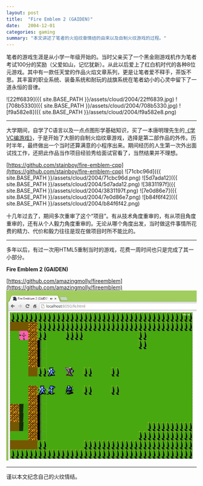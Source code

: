 ```yaml
---
layout: post
title:  "Fire Emblem 2 (GAIDEN)"
date:   2004-12-01
categories: gaming
summary: "本文讲述了笔者的火焰纹章情结的由来以及自制火纹游戏的过程。"
---
```


笔者的游戏生涯是从小学一年级开始的。当时父亲买了一个黑金刚游戏机作为笔者考试100分的奖励（父爱如山，记忆犹新）。从此以后爱上了红白机时代的各种8位元游戏。其中有一款任天堂的作品火焰文章系列，更是让笔者爱不释手，茶饭不思。其丰富的职业系统、装备系统和耐玩的战旗系统在笔者幼小的心灵中留下了一道永恒的音律。

![22ff6839]({{ site.BASE_PATH }}/assets/cloud/2004/22ff6839.jpg)
![708b5330]({{ site.BASE_PATH }}/assets/cloud/2004/708b5330.jpg)
![f9a582e8]({{ site.BASE_PATH }}/assets/cloud/2004/f9a582e8.png)

---

大学期间，自学了C语言以及一点点图形学基础知识，买了一本唐明理先生的[《学VC编游戏》](http://baike.baidu.com/view/11298481.htm)，于是开始了大胆的自制火焰纹章游戏，选择是第二部作品的外传。历时半年，最终做出一个当时还算满意的小程序出来。期间经历的人生第一次外出面试找工作，还把此作品当作项目经验秀给面试官看了，当然结果并不理想。

[https://github.com/stainboy/fire-emblem-cpp](https://github.com/stainboy/fire-emblem-cpp)
![71cbc96d]({{ site.BASE_PATH }}/assets/cloud/2004/71cbc96d.png)
![5d7ada12]({{ site.BASE_PATH }}/assets/cloud/2004/5d7ada12.png)
![3831197f]({{ site.BASE_PATH }}/assets/cloud/2004/3831197f.png)
![7e0d86e7]({{ site.BASE_PATH }}/assets/cloud/2004/7e0d86e7.png)
![b84f6f42]({{ site.BASE_PATH }}/assets/cloud/2004/b84f6f42.png)

十几年过去了，期间多次重审了这个“项目”。有从技术角度重审的，有从项目角度重审的，还有从个人毅力角度重审的。无论从哪个角度出发，当时做这件事情所花费的精力、代价和毅力往往是现在做项目时所不能比的。

---

多年以后，有过一次用HTML5重制当时的游戏，花费一周时间也只是完成了其一小部分。

**Fire Emblem 2 (GAIDEN)**

[https://github.com/amazingmolly/fireemblem](https://github.com/amazingmolly/fireemblem)
![](https://raw.githubusercontent.com/amazingmolly/fireemblem/master/snapshot/fe.capture.png)

---

谨以本文纪念自己的火纹情结。
